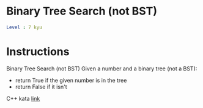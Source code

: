 # Binary Tree Search (not BST)

```yaml
Level : 7 kyu
```

# Instructions

Binary Tree Search (not BST)
Given a number and a binary tree (not a BST):

- return True if the given number is in the tree
- return False if it isn't

C++ kata [link](https://www.codewars.com/kata/5acc79efc6fde7838a0000a0/train/cpp)
